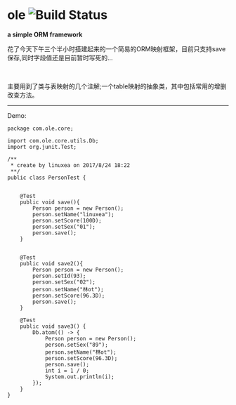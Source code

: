# ole  ![Build Status](https://travis-ci.org/Linuxea/ole.svg?branch=master)
**a simple ORM framework**

花了今天下午三个半小时搭建起来的一个简易的ORM映射框架，目前只支持save保存,同时字段值还是目前暂时写死的...

<br/>

主要用到了类与表映射的几个注解;一个table映射的抽象类，其中包括常用的增删改查方法。

****

Demo:

    package com.ole.core;

    import com.ole.core.utils.Db;
    import org.junit.Test;

    /**
     * create by linuxea on 2017/8/24 18:22
     **/
    public class PersonTest {


        @Test
        public void save(){
            Person person = new Person();
            person.setName("linuxea");
            person.setScore(100D);
            person.setSex("01");
            person.save();
        }


        @Test
        public void save2(){
            Person person = new Person();
            person.setId(93);
            person.setSex("02");
            person.setName("林ot");
            person.setScore(96.3D);
            person.save();
        }

        @Test
        public void save3() {
            Db.atom(() -> {
                Person person = new Person();
                person.setSex("89");
                person.setName("林ot");
                person.setScore(96.3D);
                person.save();
                int i = 1 / 0;
                System.out.println(i);
            });
        }
    }



